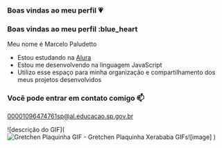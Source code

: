 ### Boas vindas ao meu perfil 💗

### Boas vindas ao meu perfil :blue_heart

Meu nome é Marcelo Paludetto

- Estou estudando na  [Alura](https://www.alura.com.br)
- Estou me desenvolvendo na linguagem JavaScript
- Utilizo esse espaço para minha organização e compartilhamento dos meus projetos desenvolvidos

### Você pode entrar em contato comigo 📫

00001096474761sp@al.educacao.sp.gov.br



![descrição do GIF](<img src="https://media1.tenor.com/m/atlWXm9vIK4AAAAC/gretchen-plaquinha.gif" alt="Gretchen Plaquinha GIF - Gretchen Plaquinha Xerababa GIFs"/>![image]
)


